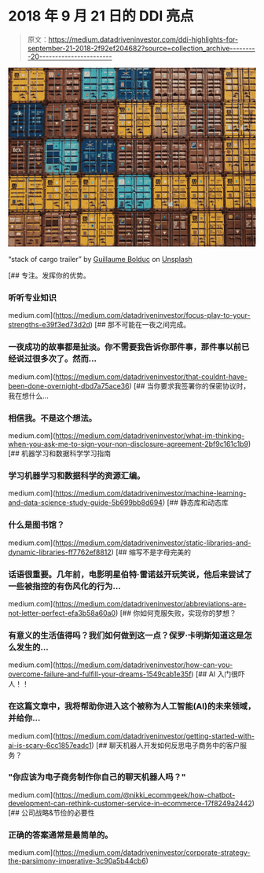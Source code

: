 # 2018 年 9 月 21 日的 DDI 亮点

> 原文：<https://medium.datadriveninvestor.com/ddi-highlights-for-september-21-2018-2f92ef204682?source=collection_archive---------20----------------------->

![](img/1b9308324b6800a86179f54cde9704ef.png)

“stack of cargo trailer” by [Guillaume Bolduc](https://unsplash.com/@guibolduc?utm_source=medium&utm_medium=referral) on [Unsplash](https://unsplash.com?utm_source=medium&utm_medium=referral)

[](https://medium.com/datadriveninvestor/focus-play-to-your-strengths-e39f3ed73d2d) [## 专注。发挥你的优势。

### 听听专业知识

medium.com](https://medium.com/datadriveninvestor/focus-play-to-your-strengths-e39f3ed73d2d) [](https://medium.com/datadriveninvestor/that-couldnt-have-been-done-overnight-dbd7a75ace36) [## 那不可能在一夜之间完成。

### 一夜成功的故事都是扯淡。你不需要我告诉你那件事，那件事以前已经说过很多次了。然而…

medium.com](https://medium.com/datadriveninvestor/that-couldnt-have-been-done-overnight-dbd7a75ace36) [](https://medium.com/datadriveninvestor/what-im-thinking-when-you-ask-me-to-sign-your-non-disclosure-agreement-2bf9c161c1b9) [## 当你要求我签署你的保密协议时，我在想什么…

### 相信我。不是这个想法。

medium.com](https://medium.com/datadriveninvestor/what-im-thinking-when-you-ask-me-to-sign-your-non-disclosure-agreement-2bf9c161c1b9)  [## 机器学习和数据科学学习指南

### 学习机器学习和数据科学的资源汇编。

medium.com](https://medium.com/datadriveninvestor/machine-learning-and-data-science-study-guide-5b699bb8d694) [](https://medium.com/datadriveninvestor/static-libraries-and-dynamic-libraries-ff7762ef8812) [## 静态库和动态库

### 什么是图书馆？

medium.com](https://medium.com/datadriveninvestor/static-libraries-and-dynamic-libraries-ff7762ef8812) [](https://medium.com/datadriveninvestor/abbreviations-are-not-letter-perfect-efa3b58a60a0) [## 缩写不是字母完美的

### 话语很重要。几年前，电影明星伯特·雷诺兹开玩笑说，他后来尝试了一些被指控的有伤风化的行为…

medium.com](https://medium.com/datadriveninvestor/abbreviations-are-not-letter-perfect-efa3b58a60a0) [](https://medium.com/datadriveninvestor/how-can-you-overcome-failure-and-fulfill-your-dreams-1549cab1e35f) [## 你如何克服失败，实现你的梦想？

### 有意义的生活值得吗？我们如何做到这一点？保罗·卡明斯知道这是怎么发生的…

medium.com](https://medium.com/datadriveninvestor/how-can-you-overcome-failure-and-fulfill-your-dreams-1549cab1e35f) [](https://medium.com/datadriveninvestor/getting-started-with-ai-is-scary-6cc1857eadc1) [## AI 入门很吓人！！

### 在这篇文章中，我将帮助你进入这个被称为人工智能(AI)的未来领域，并给你…

medium.com](https://medium.com/datadriveninvestor/getting-started-with-ai-is-scary-6cc1857eadc1) [](https://medium.com/@nikki_ecommgeek/how-chatbot-development-can-rethink-customer-service-in-ecommerce-17f8249a2442) [## 聊天机器人开发如何反思电子商务中的客户服务？

### "你应该为电子商务制作你自己的聊天机器人吗？"

medium.com](https://medium.com/@nikki_ecommgeek/how-chatbot-development-can-rethink-customer-service-in-ecommerce-17f8249a2442) [](https://medium.com/datadriveninvestor/corporate-strategy-the-parsimony-imperative-3c90a5b44cb6) [## 公司战略&节俭的必要性

### 正确的答案通常是最简单的。

medium.com](https://medium.com/datadriveninvestor/corporate-strategy-the-parsimony-imperative-3c90a5b44cb6)